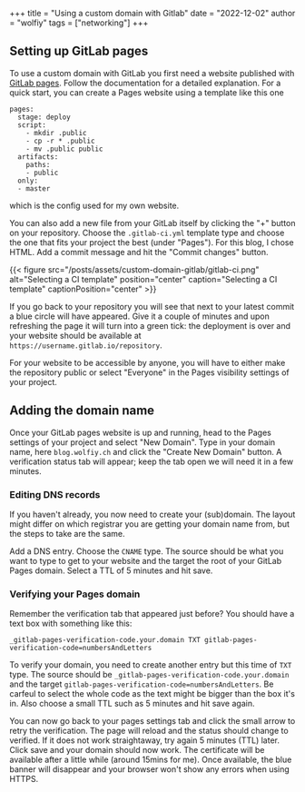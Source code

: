 +++
title = "Using a custom domain with Gitlab"
date = "2022-12-02"
author = "wolfiy"
tags = ["networking"]
+++

## Setting up GitLab pages
To use a custom domain with GitLab you first need a website published with [GitLab pages](https://docs.gitlab.com/ee/user/project/pages/). 
Follow the documentation for a detailed explanation. For a quick start, you can create a Pages website using a template like this one

    pages:
      stage: deploy
      script:
        - mkdir .public
        - cp -r * .public
        - mv .public public
      artifacts:
        paths:
        - public
      only:
      - master

which is the config used for my own website. 

You can also add a new file from your GitLab itself by clicking the "+" button on your repository. Choose the `.gitlab-ci.yml` template type and choose the one
that fits your project the best (under "Pages"). For this blog, I chose HTML. Add a commit message and hit the "Commit changes" button. 

{{< figure src="/posts/assets/custom-domain-gitlab/gitlab-ci.png" alt="Selecting a CI template" position="center" caption="Selecting a CI template" captionPosition="center" >}}

If you go back to your repository you will see that next to your latest commit a blue circle will have appeared. Give it a couple of minutes and upon refreshing the page it will turn into
a green tick: the deployment is over and your website should be available at `https://username.gitlab.io/repository`.

For your website to be accessible by anyone, you will have to either make the repository public or select "Everyone" in the Pages visibility settings of your 
project.

## Adding the domain name
Once your GitLab pages website is up and running, head to the Pages settings of your project and select "New Domain". Type in your domain name, here 
`blog.wolfiy.ch` and click the "Create New Domain" button. A verification status tab will appear; keep the tab open we will need it in a few minutes.

### Editing DNS records
If you haven't already, you now need to create your (sub)domain. The layout might differ on which registrar you are getting your domain name from, but the steps
to take are the same.

Add a DNS entry. Choose the `CNAME` type. The source should be what you want to type to get to your website and the target the root of your GitLab Pages domain.
Select a TTL of 5 minutes and hit save.

### Verifying your Pages domain
Remember the verification tab that appeared just before? You should have a text box with something like this:

    _gitlab-pages-verification-code.your.domain TXT gitlab-pages-verification-code=numbersAndLetters

To verify your domain, you need to create another entry but this time of `TXT` type. The source should be `_gitlab-pages-verification-code.your.domain` and the target 
`gitlab-pages-verification-code=numbersAndLetters`. Be carfeul to select the whole code as the text might be bigger than the box it's in. Also choose a small TTL such
as 5 minutes and hit save again. 

You can now go back to your pages settings tab and click the small arrow to retry the verification. The page will reload and the status
should change to verified. If it does not work straightaway, try again 5 minutes (TTL) later. Click save and your domain should now work. The certificate will 
be available after a little while (around 15mins for me). Once available, the blue banner will disappear and your browser won't show any errors when using HTTPS.